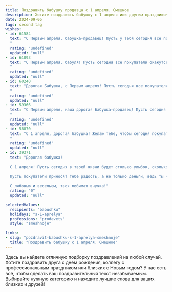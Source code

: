 ```yaml
---
title: Поздравить бабушку продавца с 1 апреля. Смешное
description: Хотите поздравить бабушку с 1 апреля или другим праздником? Наш ИИ создаст незабываемое поздравление, а вы обязательно выделитесь среди других.  
date: 2024-09-05
tags: second tag
wishes:
- id: 61584
  text: "С Первым апреля, бабушка-продавец! Пусть у тебя сегодня все покупатели будут \"первоапрельскими\" - добрыми, щедрыми и с отличным чувством юмора! 😉
  "
  rating: "undefined"
  updated: "null"
- id: 61093
  text: "С Первым апреля, бабуля! Пусть сегодня все покупатели окажутся \"отличными клиентами\": с хорошим настроением, толстым кошельком и желанием купить всё, что ты им предлагаешь! 😂
  "
  rating: "undefined"
  updated: "null"
- id: 60240
  text: "Дорогая Бабушка, с Первым апреля! Пусть сегодня все покупатели будут добрыми, кошельки полными, а цены на товары не кусаются! 😉
  "
  rating: "undefined"
  updated: "null"
- id: 59366
  text: "С Первым апреля, наша дорогая Бабушка-продавец! Пусть сегодня  Вас не обманут  ни один покупатель, ни один ценник, ни один скидочный купон. Пусть день будет полон улыбок, веселья и удачных сделок!
  "
  rating: "undefined"
  updated: "null"
- id: 58870
  text: "С 1 апреля, дорогая бабушка! Желаю тебе, чтобы сегодня покупатели были не только щедрыми, но и с отличным чувством юмора, а твой кассовый аппарат пел тебе веселые песни! 😉
  "
  rating: "undefined"
  updated: "null"
- id: 39371
  text: "Дорогая бабушка!
  
  С 1 апреля! Пусть сегодня в твоей жизни будет столько улыбок, сколько ты товару на полке расставляешь! Желаю, чтобы шутки были только добрыми, а твой хороший юмор продавался с каждой шуткой на вес золота!
  
  Пусть покупатели приносят тебе радость, а не только деньги, ведь ты - настоящий мастер торговли и шуток! А если кто-то решит поджарить тебя на огне своих розыгрышей, ты всегда будешь на шаг впереди, как настоящий продавец – с улыбкой и копейкой в кармане!
  
  С любовью и весельем, твоя любимая внучка!"
  rating: "0"
  updated: "null"

selectedValues:
  recipients: "babushku"
  holidays: "s-1-aprelya"
  professions: "prodavets"
  style: "smeshnoje"

links:
- slug: "pozdravit-babushku-s-1-aprelya-smeshnoje"
  title: "Поздравить бабушку с 1 апреля. Смешное"
---
```


Здесь вы найдете отличную подборку поздравлений на любой случай. 
Хотите поздравить друга с днём рождения, коллегу с профессиональным праздником или близких с Новым годом? У нас есть всё, чтобы сделать ваш поздравительный текст незабываемым. Выбирайте нужную категорию и находите лучшие слова для ваших близких и друзей!
